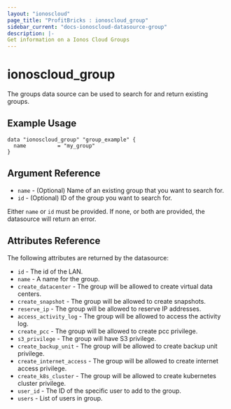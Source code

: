 ```yaml
---
layout: "ionoscloud"
page_title: "ProfitBricks : ionoscloud_group"
sidebar_current: "docs-ionoscloud-datasource-group"
description: |-
Get information on a Ionos Cloud Groups
---
```


# ionoscloud\_group

The groups data source can be used to search for and return existing groups.

## Example Usage

```hcl
data "ionoscloud_group" "group_example" {
  name			= "my_group"
}
```

## Argument Reference

* `name` - (Optional) Name of an existing group that you want to search for.
* `id` - (Optional) ID of the group you want to search for.

Either `name` or `id` must be provided. If none, or both are provided, the datasource will return an error.

## Attributes Reference

The following attributes are returned by the datasource:

* `id` - The id of the LAN.
* `name` - A name for the group.
* `create_datacenter` - The group will be allowed to create virtual data centers.
* `create_snapshot` - The group will be allowed to create snapshots.
* `reserve_ip` - The group will be allowed to reserve IP addresses.
* `access_activity_log` - The group will be allowed to access the activity log.
* `create_pcc` - The group will be allowed to create pcc privilege.
* `s3_privilege` - The group will have S3 privilege.
* `create_backup_unit` - The group will be allowed to create backup unit privilege.
* `create_internet_access` - The group will be allowed to create internet access privilege.
* `create_k8s_cluster` - The group will be allowed to create kubernetes cluster privilege.
* `user_id` - The ID of the specific user to add to the group.
* `users` - List of users in group.